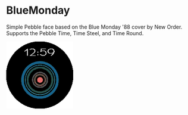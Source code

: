 # BlueMonday
Simple Pebble face based on the Blue Monday '88 cover by New Order. Supports the Pebble Time, Time Steel, and Time Round.

![Screenshot](screenshots/round.png)
